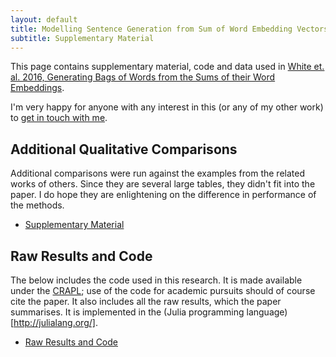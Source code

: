 ```yaml
---
layout: default
title: Modelling Sentence Generation from Sum of Word Embedding Vectors as a Mixed Integer Programming Problem
subtitle: Supplementary Material
---
```


This page contains supplementary material, code and data used in [White et. al. 2016, Generating Bags of Words from the Sums of their Word Embeddings](../White2016SOWE2Sent.pdf).

I'm very happy for anyone with any interest in this (or any of my other work) to [get in touch with me]({{site.url}}/contact).



## Additional Qualitative Comparisons
Additional comparisons were run against the examples from the related works of others.
Since they are several large tables, they didn't fit into the paper.
I do hope they are enlightening on the difference in performance of the methods.

 - [Supplementary Material](./supplementary.pdf)



## Raw Results and Code

The below includes the code used in this research.
It is made available under the [CRAPL](http://matt.might.net/articles/crapl/);
use of the code for academic pursuits should of course cite the paper.
It also includes all the raw results, which the paper summarises.
It is implemented in the (Julia programming language)[http://julialang.org/].
 - [Raw Results and Code](./code_and_raw_results.zip)





